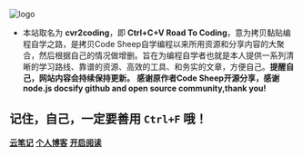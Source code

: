 
![logo](https://cdn.jsdelivr.net/gh/justacoder99/r2coding@master/img/r2coding_logo_cover.7hb2s8l3eqk0.png)


- 本站取名为 **cvr2coding**，即 **Ctrl+C+V Road To Coding**，意为拷贝黏贴编程自学之路，是拷贝Code Sheep自学编程以来所用资源和分享内容的大聚合，然后根据自己的情况做增删。旨在为编程自学者也就是本人提供一系列清晰的学习路线、靠谱的资源、高效的工具、和务实的文章，方便自己。**提醒自己，网站内容会持续保持更新。** **感谢原作者Code Sheep开源分享，感谢node.js docsify github and open source community,thank you!**

## 记住，自己，一定要善用 `Ctrl+F` 哦！

[**云笔记**](http://101.42.158.167)
[**个人博客**](https://yubing0625.herokuapp.com)
[**开启阅读**](README.md)